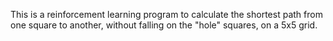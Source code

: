 This is a reinforcement learning program to calculate the shortest path from one square to another, without falling on the "hole" squares, on a 5x5 grid.
